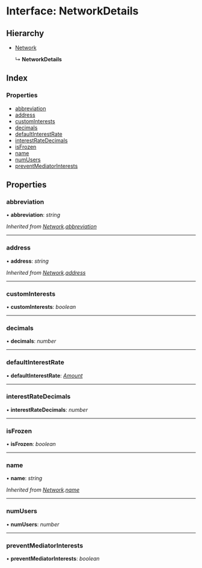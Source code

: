 # Interface: NetworkDetails

## Hierarchy

- [Network](_typings_.network.md)

  ↳ **NetworkDetails**

## Index

### Properties

- [abbreviation](_typings_.networkdetails.md#abbreviation)
- [address](_typings_.networkdetails.md#address)
- [customInterests](_typings_.networkdetails.md#custominterests)
- [decimals](_typings_.networkdetails.md#decimals)
- [defaultInterestRate](_typings_.networkdetails.md#defaultinterestrate)
- [interestRateDecimals](_typings_.networkdetails.md#interestratedecimals)
- [isFrozen](_typings_.networkdetails.md#isfrozen)
- [name](_typings_.networkdetails.md#name)
- [numUsers](_typings_.networkdetails.md#numusers)
- [preventMediatorInterests](_typings_.networkdetails.md#preventmediatorinterests)

## Properties

### abbreviation

• **abbreviation**: _string_

_Inherited from [Network](_typings_.network.md).[abbreviation](_typings_.network.md#abbreviation)_

---

### address

• **address**: _string_

_Inherited from [Network](_typings_.network.md).[address](_typings_.network.md#address)_

---

### customInterests

• **customInterests**: _boolean_

---

### decimals

• **decimals**: _number_

---

### defaultInterestRate

• **defaultInterestRate**: _[Amount](_typings_.amount.md)_

---

### interestRateDecimals

• **interestRateDecimals**: _number_

---

### isFrozen

• **isFrozen**: _boolean_

---

### name

• **name**: _string_

_Inherited from [Network](_typings_.network.md).[name](_typings_.network.md#name)_

---

### numUsers

• **numUsers**: _number_

---

### preventMediatorInterests

• **preventMediatorInterests**: _boolean_
